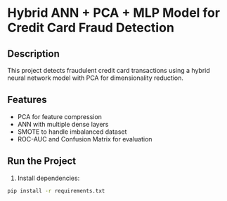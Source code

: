 # Hybrid ANN + PCA + MLP Model for Credit Card Fraud Detection

## Description
This project detects fraudulent credit card transactions using a hybrid neural network model with PCA for dimensionality reduction.

## Features
- PCA for feature compression
- ANN with multiple dense layers
- SMOTE to handle imbalanced dataset
- ROC-AUC and Confusion Matrix for evaluation

## Run the Project

1. Install dependencies:
```bash
pip install -r requirements.txt
